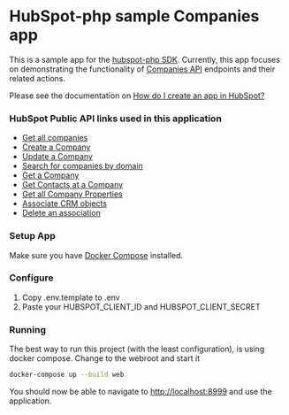 # HubSpot-php sample Companies app

This is a sample app for the [hubspot-php SDK](https://github.com/hubspot/hubspot-php). Currently, this app focuses on demonstrating the functionality of [Companies API](https://developers.hubspot.com/docs/methods/companies/companies-overview) endpoints and their related actions.

Please see the documentation on [How do I create an app in HubSpot?](https://developers.hubspot.com/docs/faq/how-do-i-create-an-app-in-hubspot)

### HubSpot Public API links used in this application

  - [Get all companies](https://developers.hubspot.com/docs/methods/companies/get-all-companies)
  - [Create a Company](https://developers.hubspot.com/docs/methods/companies/create_company)
  - [Update a Company](https://developers.hubspot.com/docs/methods/companies/update_company)
  - [Search for companies by domain](https://developers.hubspot.com/docs/methods/companies/search_companies_by_domain)
  - [Get a Company](https://developers.hubspot.com/docs/methods/companies/get_company)
  - [Get Contacts at a Company](https://developers.hubspot.com/docs/methods/companies/get_company_contacts)
  - [Get all Company Properties](https://developers.hubspot.com/docs/methods/companies/get_company_properties)
  - [Associate CRM objects](https://developers.hubspot.com/docs/methods/crm-associations/associate-objects)
  - [Delete an association](https://developers.hubspot.com/docs/methods/crm-associations/delete-association)

### Setup App

Make sure you have [Docker Compose](https://docs.docker.com/compose/) installed.

### Configure

1. Copy .env.template to .env
2. Paste your HUBSPOT_CLIENT_ID and HUBSPOT_CLIENT_SECRET

### Running

The best way to run this project (with the least configuration), is using docker compose.  Change to the webroot and start it

```bash
docker-compose up --build web
```
You should now be able to navigate to [http://localhost:8999](http://localhost:8999) and use the application.
